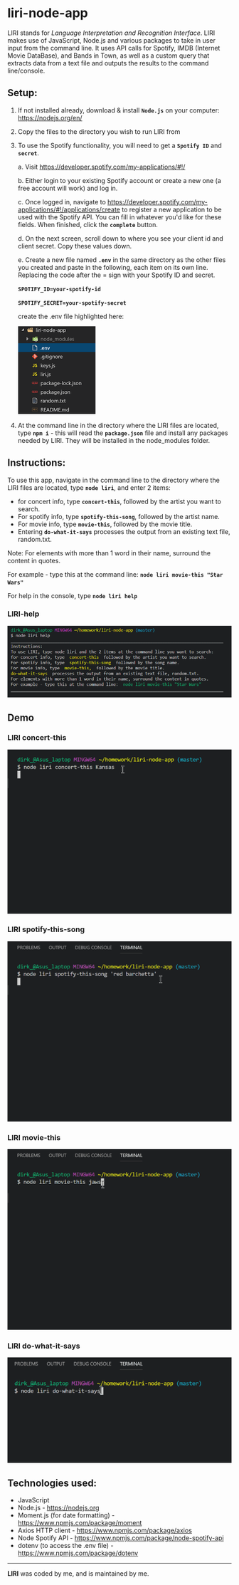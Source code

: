# liri-node-app

LIRI stands for *Language Interpretation and Recognition Interface*.
LIRI makes use of JavaScript, Node.js and various packages to take in user input from the command line. It uses API calls for Spotify, IMDB (Internet Movie DataBase), and Bands in Town, as well as a custom query that extracts data from a text file and outputs the results to the command line/console.

## Setup:
1. If not installed already, download & install **`Node.js`** on your computer: https://nodejs.org/en/

2. Copy the files to the directory you wish to run LIRI from  
3. To use the Spotify functionality, you will need to get a **`Spotify ID`** and **`secret`**.

    a. Visit <https://developer.spotify.com/my-applications/#!/>
    
    b. Either login to your existing Spotify account or create a new one (a free account will work) and log in.
    
    c. Once logged in, navigate to <https://developer.spotify.com/my-applications/#!/applications/create> to register a new application to be used with the Spotify API. You can fill in whatever you'd like for these fields. When finished, click the **`complete`** button.
    
    d. On the next screen, scroll down to where you see your client id and client secret. Copy these values down.
    
    e. Create a new file named **`.env`** in the same directory as the other files you created and paste in the following, each item on its own line. Replacing the code after the = sign with your Spotify ID and secret.

    **`SPOTIFY_ID=your-spotify-id`**

    **`SPOTIFY_SECRET=your-spotify-secret`**

    create the .env file highlighted here:

    ![LIRI directory structure](./images/directory_structure.png
    )

4. At the command line in the directory where the LIRI files are located, type **`npm i`** - this will read the **`package.json`** file and install any packages needed by LIRI. They will be installed in the node_modules folder.


## Instructions:
To use this app, navigate in the command line to the directory where the LIRI files are located, type **`node liri`**, and enter 2 items: 
* for concert info, type **`concert-this`**, followed by the artist you want to search.
* For spotify info, type **`spotify-this-song`**, followed by the artist name. 
* For movie info, type **`movie-this`**, followed by the movie title. 
* Entering **`do-what-it-says`** processes the output from an existing text file, random.txt. 

Note: For elements with more than 1 word in their name, surround the content in quotes.

For example - type this at the command line: **`node liri movie-this "Star Wars"`**

For help in the console, type **`node liri help`**

### LIRI-help
![LIRI help](./images/liri_help.png)

## Demo

### LIRI concert-this 
![LIRI concert-this](./gifs/liri-concert-this.gif)

### LIRI spotify-this-song 
![LIRI spotify-this-song](./gifs/liri-spotify-this-song.gif)

### LIRI movie-this 
![LIRI movie-this](./gifs/liri-movie-this.gif)

### LIRI do-what-it-says 
![LIRI do-what-it-says](./gifs/liri-do-what-it-says.gif)

## Technologies used:
* JavaScript
* Node.js - https://nodejs.org
* Moment.js (for date formatting) - https://www.npmjs.com/package/moment
* Axios HTTP client - https://www.npmjs.com/package/axios
* Node Spotify API - https://www.npmjs.com/package/node-spotify-api
* dotenv (to access the .env file) - https://www.npmjs.com/package/dotenv


---
**LIRI** was coded by me, and is maintained by me.